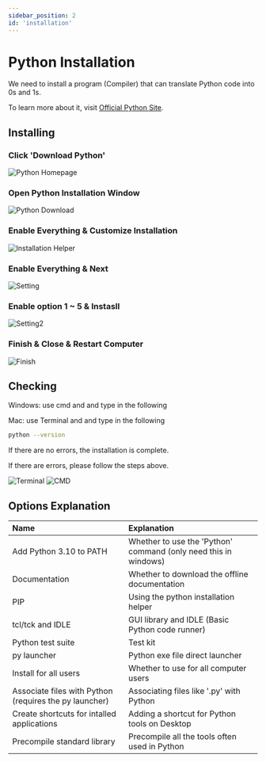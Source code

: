 ```yaml
---
sidebar_position: 2
id: 'installation'
---
```


# Python Installation

We need to install a program (Compiler) that can translate Python code into 0s and 1s.

To learn more about it, visit [Official Python Site](https://www.python.org/downloads/).

## Installing

### Click 'Download Python'

![Python Homepage](/img/python/installation/download_python_button.png)

### Open Python Installation Window

![Python Download](/img/python/installation/download_python_box.png)

### Enable Everything & Customize Installation

![Installation Helper](/img/python/installation/option_customize_installation.png)

### Enable Everything & Next

![Setting](/img/python/installation/optional_feat.png)

### Enable option 1 ~ 5 & Instasll

![Setting2](/img/python/installation/advanced_options.png)

### Finish & Close & Restart Computer

![Finish](/img/python/installation/setup_finished.png)

## Checking

Windows: use cmd and and type in the following

Mac: use Terminal and and type in the following

```sh
python --version
```

If there are no errors, the installation is complete.

If there are errors, please follow the steps above.

![Terminal](/img/python/installation/mac-terminal.jpg)
![CMD](/img/python/installation/window-cmd.png)

## Options Explanation

| Name                                                   | Explanation                                                     |
| :----------------------------------------------------- | :-------------------------------------------------------------- |
| Add Python 3.10 to PATH                                | Whether to use the 'Python' command (only need this in windows) |
| Documentation                                          | Whether to download the offline documentation                   |
| PIP                                                    | Using the python installation helper                            |
| tcl/tck and IDLE                                       | GUI library and IDLE (Basic Python code runner)                 |
| Python test suite                                      | Test kit                                                        |
| py launcher                                            | Python exe file direct launcher                                 |
| Install for all users                                  | Whether to use for all computer users                           |
| Associate files with Python (requires the py launcher) | Associating files like '.py' with Python                        |
| Create shortcuts for intalled applications             | Adding a shortcut for Python tools on Desktop                   |
| Precompile standard library                            | Precompile all the tools often used in Python                   |
